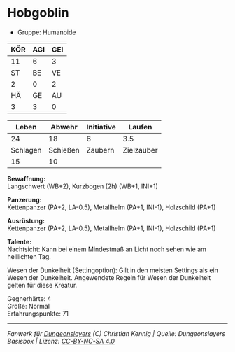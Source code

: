 # Hobgoblin  
- Gruppe: Humanoide  

| KÖR | AGI | GEI |  
| --- | --- | --- |  
| 11  | 6   | 3   |
| ST  | BE  | VE  |  
| 2   | 0   | 2   |
| HÄ  | GE  | AU  |  
| 3   | 3   | 0   |


| Leben    | Abwehr   | Initiative | Laufen     |
| -------- | -------- | ---------- | ---------- |
| 24       | 18       | 6          | 3.5        |
| Schlagen | Schießen | Zaubern    | Zielzauber |
| 15       | 10       |            |            |

**Bewaffnung:**  
Langschwert (WB+2), Kurzbogen (2h) (WB+1, INI+1)

**Panzerung:**  
Kettenpanzer (PA+2, LA-0.5), Metallhelm (PA+1, INI-1), Holzschild (PA+1)

**Ausrüstung:**  
Kettenpanzer (PA+2, LA-0.5), Metallhelm (PA+1, INI-1), Holzschild (PA+1)

**Talente:**  
Nachtsicht: Kann bei einem Mindestmaß an Licht noch sehen wie am helllichten Tag. 

Wesen der Dunkelheit (Settingoption): Gilt in den meisten Settings als ein Wesen der Dunkelheit. Angewendete Regeln für Wesen der Dunkelheit gelten für diese Kreatur. 


Gegnerhärte: 4  
Größe: Normal  
Erfahrungspunkte: 71  



___
*Fanwerk für [Dungeonslayers](https://www.dungeonslayers.net/) (C) Christian Kennig | Quelle: Dungeonslayers Basisbox | Lizenz: [CC-BY-NC-SA 4.0](https://creativecommons.org/licenses/by-nc-sa/4.0/deed.de)*